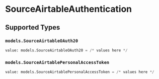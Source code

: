 # SourceAirtableAuthentication


## Supported Types

### `models.SourceAirtableOAuth20`

```python
value: models.SourceAirtableOAuth20 = /* values here */
```

### `models.SourceAirtablePersonalAccessToken`

```python
value: models.SourceAirtablePersonalAccessToken = /* values here */
```

